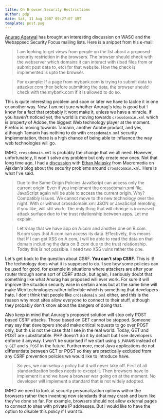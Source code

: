 ```yaml
---
title: On Browser Security Restrictions
author: pdp
date: Sat, 11 Aug 2007 09:27:07 GMT
template: post.pug
---
```


[Anurag Agarwal](http://myappsecurity.blogspot.com/) has brought an interesting discussion on WASC and the Webappsec Security Focus mailing lists. Here is a snippet from his e-mail:

> I am looking to get views from people on the list about a proposed security restriction in the browsers. The browser should check with the webserver which domains it can interact with (load files from or submit post data to, etc) for that website. How the check is implemented is upto the browser.

> For example: If a page from mybank.com is trying to submit data to attacker.com then before submitting the data, the browser should check with the mybank.com if it is allowed to do so.

This is quite interesting problem and soon or later we have to tackle it in one or another way. Now, I am not sure whether Anurag's idea is good but I know for a fact that probably it wont make it, unless we have a miracle. If you haven't noticed yet, the world is moving towards `crossdomain.xml` which is property of Adobe, the biggest Web technology player at the
moment. Firefox is moving towards Tamarin, another Adobe product, and yes, although Tamarin has nothing to do with `crossdomain.xml` security implementation, there is a high chance of being able to influence the way web technologies will go.

IMHO, `crossdomain.xml` is probably the change that we all need. However, unfortunately, It won't solve any problem but only create new ones. Not that long time ago, I had a [discussion](http://ajaxian.com/archives/kevin-lynch-at-the-ajax-experience/) with [Ethan Malasky](http://weblogs.macromedia.com/emalasky) from Macromedia on Ajaxian's blog about the security problems around `crossdomain.xml`. Here is what I've said.

> Due to the Same Origin Policies JavaScript can access only the current origin. Even if you implement the crossdomain.xml file, JavaScript again will be able to access the current origin. Why? Compatibly issues. We cannot move to the new technology over the night. With or without crossdomain.xml JSON or JavaScript remoting, if you like, will still work. The only thing that will change is increased attack surface due to the trust relationship between apps. Let me explain.

> Let's say that we have app on A.com and another one on B.com. B.com says that A.com can access its data. Effectively, this means that If I can get XSS on A.com, I will be able to read the data on that domain including the data on B.com due to the trust relationship. Today this is not possible. I need two XSS vulns rather the one.

Let's get back to the question about CSRF. **You can't stop CSRF**. This is it! The technology does what it is
supposed to do. I see how some policies can be used for good, for example in situations where attackers are after your router through some sort of CSRF attack, but again, I seriously doubt that something like what Anurag has proposed will ever work. For sure it will improve the situation security wise in certain areas but at the same time will make Web technologies rather inflexible which is something that developers hate. I don't think that people like `crossdomain.xml` either, and this is the reason why most sites allow everyone to connect to their stuff, although they probably don't know about the dangers of doing that.

Also keep in mind that Anurag's proposed solution will stop only POST based CSRF attacks. Those based on GET cannot be stopped. Someone may say that developers should make critical requests to go over POST only, but this is not the case that I see in the real world. Today, GET and POST are substitutable. PHP doesn't do it by default but I see developers enforce it anyway. I won't be surprised if we start using `$_PARAMS` instead of `$_GET` and `$_POST` in the future. Furthermore, most Java applications do not differentiate between GET or POST so they are practically excluded from any CSRF prevention policies we would like to introduce have.

> So yes, we can setup a policy but it will never take off. First of all standardization bodies needs to except it. Then browsers have to implement it and we have a browser war going on at the moment. No developer will implement a standard that is not widely adopted.

IMHO we need to look at security personalization options within the browsers rather then inventing new standards that may crash and burn like they've done so far. For example, browsers should not allow external pages to connect to sites with private IP addresses. But I would like to have the option to disable this policy if I want to.
